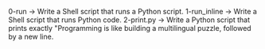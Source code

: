 0-run -> Write a Shell script that runs a Python script.
1-run_inline -> Write a Shell script that runs Python code.
2-print.py -> Write a Python script that prints exactly "Programming is like building a multilingual puzzle, followed by a new line.
